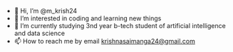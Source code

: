 - 👋 Hi, I’m @m_krish24
- 👀 I’m interested in coding and learning new things 
- 🌱 I’m currently studying 3nd year b-tech student of artificial intelligence and data science
- 📫 How to reach me by email krishnasaimanga24@gmail.com

<!---
manganityasrikrishnasai/manganityasrikrishnasai is a ✨ special ✨ repository because its `README.md` (this file) appears on your GitHub profile.
You can click the Preview link to take a look at your changes.
--->

